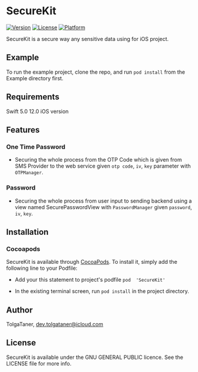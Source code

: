# SecureKit

[![Version](https://img.shields.io/cocoapods/v/SecureKit.svg?style=flat)](https://cocoapods.org/pods/SecureKit)
[![License](https://img.shields.io/cocoapods/l/SecureKit.svg?style=flat)](https://cocoapods.org/pods/SecureKit)
[![Platform](https://img.shields.io/cocoapods/p/SecureKit.svg?style=flat)](https://cocoapods.org/pods/SecureKit)

SecureKit is a secure way any sensitive data using for iOS project.
## Example

To run the example project, clone the repo, and run `pod install` from the Example directory first.

## Requirements

Swift 5.0
12.0 iOS version

## Features

### One Time Password
- Securing the whole process from the OTP Code which is given from SMS Provider to the web service given `otp code`, `iv`, `key` parameter with `OTPManager`.

### Password
- Securing the whole process from user input to sending backend using a view named SecurePasswordView with `PasswordManager` given `password`, `iv`, `key`.

## Installation

### Cocoapods

SecureKit is available through [CocoaPods](https://cocoapods.org). To install
it, simply add the following line to your Podfile:


- Add your this statement to project's podfile ` pod  'SecureKit' `

- In the existing terminal screen, run `pod install` in the project directory.


## Author

TolgaTaner, dev.tolgataner@icloud.com

## License

SecureKit is available under the GNU GENERAL PUBLIC licence. See the LICENSE file for more info.
    
